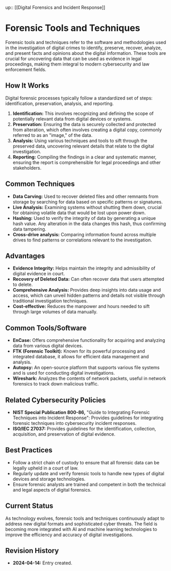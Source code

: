 up:: [[Digital Forensics and Incident Response]]
# Forensic Tools and Techniques

Forensic tools and techniques refer to the software and methodologies used in the investigation of digital crimes to identify, preserve, recover, analyze, and present facts and opinions about the digital information. These tools are crucial for uncovering data that can be used as evidence in legal proceedings, making them integral to modern cybersecurity and law enforcement fields.

## How It Works

Digital forensic processes typically follow a standardized set of steps: identification, preservation, analysis, and reporting.

1. **Identification:** This involves recognizing and defining the scope of potentially relevant data from digital devices or systems.
2. **Preservation:** Ensuring the data is securely collected and protected from alteration, which often involves creating a digital copy, commonly referred to as an "image," of the data.
3. **Analysis:** Using various techniques and tools to sift through the preserved data, uncovering relevant details that relate to the digital investigation.
4. **Reporting:** Compiling the findings in a clear and systematic manner, ensuring the report is comprehensible for legal proceedings and other stakeholders.

## Common Techniques

- **Data Carving:** Used to recover deleted files and other remnants from storage by searching for data based on specific patterns or signatures.
- **Live Analysis:** Examining systems without shutting them down, crucial for obtaining volatile data that would be lost upon power down.
- **Hashing:** Used to verify the integrity of data by generating a unique hash value. Any alteration in the data changes this hash, thus confirming data tampering.
- **Cross-drive analysis:** Comparing information found across multiple drives to find patterns or correlations relevant to the investigation.

## Advantages

- **Evidence Integrity:** Helps maintain the integrity and admissibility of digital evidence in court.
- **Recovery of Deleted Data:** Can often recover data that users attempted to delete.
- **Comprehensive Analysis:** Provides deep insights into data usage and access, which can unveil hidden patterns and details not visible through traditional investigation techniques.
- **Cost-effective:** Reduces the manpower and hours needed to sift through large volumes of data manually.

## Common Tools/Software

- **EnCase:** Offers comprehensive functionality for acquiring and analyzing data from various digital devices.
- **FTK (Forensic Toolkit):** Known for its powerful processing and integrated database, it allows for efficient data management and analysis.
- **Autopsy:** An open-source platform that supports various file systems and is used for conducting digital investigations.
- **Wireshark:** Analyzes the contents of network packets, useful in network forensics to track down malicious traffic.

## Related Cybersecurity Policies

- **NIST Special Publication 800-86,** "Guide to Integrating Forensic Techniques into Incident Response": Provides guidelines for integrating forensic techniques into cybersecurity incident responses.
- **ISO/IEC 27037:** Provides guidelines for the identification, collection, acquisition, and preservation of digital evidence.

## Best Practices

- Follow a strict chain of custody to ensure that all forensic data can be legally upheld in a court of law.
- Regularly update and verify forensic tools to handle new types of digital devices and storage technologies.
- Ensure forensic analysts are trained and competent in both the technical and legal aspects of digital forensics.

## Current Status

As technology evolves, forensic tools and techniques continuously adapt to address new digital formats and sophisticated cyber threats. The field is becoming more integrated with AI and machine learning technologies to improve the efficiency and accuracy of digital investigations.

## Revision History

- **2024-04-14:** Entry created.